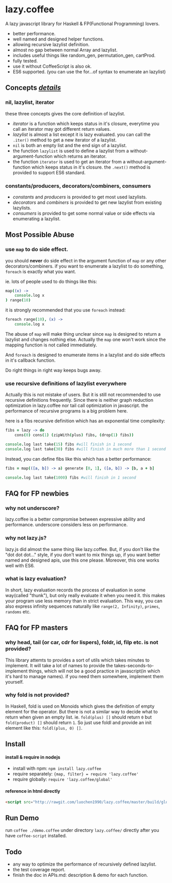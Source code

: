 lazy.coffee
===========

A lazy javascript library for Haskell & FP(Functional Programming) lovers.

- better performance.
- well named and designed helper functions.
- allowing recursive lazylist definition.
- almost no gap between normal Array and lazylist.
- includes useful things like random_gen, permutation_gen, cartProd.
- fully tested.
- use it without CoffeeScript is also ok.
- ES6 supported. (you can use the for...of syntax to enumerate an lazylist)

Concepts [_details_](APIs.md)
--------

### nil, lazylist, iterator

these three concepts gives the core definition of lazylist.

- *iterator* is a function which keeps status in it's closure, everytime you call an iterator may got different return values.
- *lazylist* is almost a list except it is lazy evaluated. you can call the `.iter()` method to get a new iterator of a lazylist.
- `nil` is both an empty list and the end sign of a lazylist.
- the function `lazylist` is used to define a lazylist from a without-argument-function which returns an iterator.
- the function `iterator` is used to get an iterator from a without-argument-function which keeps status in it's closure. the `.next()` method is provided to support ES6 standard.

### constants/producers, decorators/combiners, consumers

- *constants* and *producers* is provided to get most used lazylists.
- *decorators* and *combiners* is provided to get new lazylist from existing lazylists.
- *consumers* is provided to get some normal value or side effects via enumerating a lazylist.

Most Possible Abuse
-------------------

### use `map` to do side effect.

you should **never** do side effect in the argument function of `map` or any other decorators/combiners. if you want to enumerate a lazylist to do something, `foreach` is exactly what you want.

ie. lots of people used to do things like this:

```coffeescript
map((x) ->
	console.log x
) range(10)
```

it is strongly recommended that you use `foreach` instead:

```coffeescript
foreach range(10), (x) ->
	console.log x
```

The abuse of `map` will make thing unclear since `map` is designed to return a lazylist and changes nothing else. Actually the `map` one won't work since the mapping function is not called immediately.

And `foreach` is designed to enumerate items in a lazylist and do side effects in it's callback function.

Do right things in right way keeps bugs away.

### use recursive definitions of lazylist everywhere

Actually this is not mistake of users. But it is still not recommended to use recursive definitions frequently. Since there is neither graph reduction optimization in lazy.coffee nor tail call optimization in javascript. the performance of recursive programs is a big problem here.

here is a fibs recursive definition which has an exponential time complexity:

```coffeescript
fibs = lazy -> do
	cons(0) cons(1) (zipWith(plus) fibs, (drop(1) fibs))

console.log last take(15) fibs #will finish in 1 second
console.log last take(30) fibs #will finish in much more than 1 second
```

Instead, you can define fibs like this which has a better performance:

```coffeescript
fibs = map(([a, b]) -> a) generate [0, 1], ([a, b]) -> [b, a + b]

console.log last take(1000) fibs #will finish in 1 second
```

FAQ for FP newbies
------------------

### why not underscore?

lazy.coffee is a better compromise between expressive ability and performance. underscore considers less on performance.

### why not lazy.js?

lazy.js did almost the same thing like lazy.coffee. But, if you don't like the "dot dot dot..." style, if you don't want to mix things up, if you want better named and designed apis, use this one please. Moreover, this one works well with ES6.

### what is lazy evaluation?

In short, lazy evaluation records the process of evaluation in some way(called "thunk"), but only really evaluate it when you need it. this makes your program use less memory than in strict evaluation. This way, you can also express infinity sequences naturally like `range(2, Infinity)`, `primes`, `randoms` etc.

FAQ for FP masters
------------------

### why head, tail (or car, cdr for lispers), foldr, id, filp etc. is not provided?

This library attemts to provides a sort of utils which takes minutes to implement. It will take a lot of names to provide the takes-seconds-to-implement things, which will not be a good practice in javascript(in which it's hard to manage names). if you need them somewhere, implement them yourself.

### why fold is not provided?

In Haskell, fold is used on Monoids which gives the definition of empty element for the operator. But there is not a similar way to decide what to return when given an empty list. ie. `fold(plus) []` should return `0` but `fold(product) []` should return `1`. So just use foldl and provide an init element like this: `foldl(plus, 0) []`.

Install
-------

#### install & require in nodejs

- install with npm: `npm install lazy.coffee`
- require separately: `{map, filter} = require 'lazy.coffee'`
- require globally: `require 'lazy.coffee/global'`

#### reference in html directly

```html
<script src="http://rawgit.com/luochen1990/lazy.coffee/master/build/global.coffee.js" type="text/javascript"></script>
```

Run Demo
--------

run `coffee ./demo.coffee` under directory `lazy.coffee/` directly after you have `coffee-script` installed.

Todo
----

- any way to optimize the performance of recursively defined lazylist.
- the test coverage report.
- finish the doc in APIs.md: description & demo for each function.


